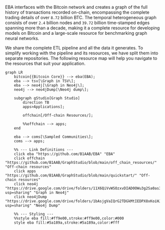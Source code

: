 EBA interfaces with the Bitcoin network and 
creates a graph of the full history of transactions recorded on-chain, 
encompassing the complete trading details of over `8.72` billion BTC.
The temporal heterogeneous graph consists of over `2.4` billion nodes and 
`39.72` billion time-stamped edges spanning more than a decade, 
making it a complete resource for developing models on Bitcoin and 
a large-scale resource for benchmarking graph neural networks. 


We share the complete ETL pipeline and all the data it generates. 
To simplify working with the pipeline and its resources, 
we have split them into separate repositories. 
The following resource map will help you navigate to the resources that suit your application. 


```mermaid
graph LR
    bitcoin{{Bitcoin Core}} --> eba(EBA);
    eba --> tsv[\Graph in TSV\];
    eba --> neo4j[\Graph in Neo4j\];
    neo4j --> neo4jDump[\Neo4j dump\];

    subgraph gStudio[Graph Studio]
        direction TB
        apps>Applications];

        offchain[/Off-chain Resources/];

        %%offchain --> apps;
    end

    eba --> coms[\Sampled Communities\];
    coms --> apps;    

    %% --- Link Definitions ---
    click eba "https://github.com/B1AAB/EBA" "EBA"
    click offchain "https://github.com/B1AAB/GraphStudio/blob/main/off_chain_resources/" "Off-chain resources"
    click apps "https://github.com/B1AAB/GraphStudio/blob/main/quickstart/" "Off-chain resources"
    click neo4j "https://drive.google.com/drive/folders/11X6QiVvWSOzxvDIAD0OWu3g2Sa0as3UQ?usp=sharing" "Graph in Neo4j"
    click neo4jDump "https://drive.google.com/drive/folders/1bAsjgVaIQrG2TDGkMtIEDPX8xKoiHJUf?usp=sharing" "Neo4j Dump"

    %% --- Styling ---
    %%style eba fill:#ff9e00,stroke:#ff9e00,color:#000
    style eba fill:#5a189a,stroke:#5a189a,color:#fff
```
